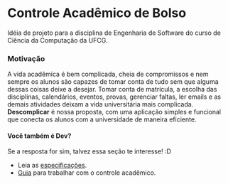 # Controle Acadêmico de Bolso 
Idéia de projeto para a disciplina de Engenharia de Software do curso de Ciência da Computação da UFCG.
### Motivação
 A vida acadêmica é bem complicada, cheia de compromissos e nem sempre os alunos são capazes de tomar conta de tudo sem que alguma dessas coisas deixe a desejar. Tomar conta de matrícula, a escolha das disciplinas, calendários, eventos, provas, gerenciar faltas, ler emails e as demais atividades deixam a vida universitária mais complicada. **Descomplicar** é nossa proposta, com uma aplicação simples e funcional que conecta os alunos com a universidade de maneira eficiente.

#### Você também é Dev?
Se a resposta for sim, talvez essa seção te interesse! :D
- Leia as [especificações](especificacoes.md).
- [Guia](guia.md) para trabalhar com o controle acadêmico.